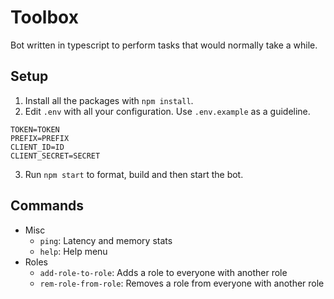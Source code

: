 # Toolbox

Bot written in typescript to perform tasks that would normally take a while.

## Setup

1. Install all the packages with `npm install`.
2. Edit `.env` with all your configuration. Use `.env.example` as a guideline.

```
TOKEN=TOKEN
PREFIX=PREFIX
CLIENT_ID=ID
CLIENT_SECRET=SECRET
```

3. Run `npm start` to format, build and then start the bot.

## Commands
- Misc
  -  `ping`: Latency and memory stats
  - `help`: Help menu
- Roles
  - `add-role-to-role`: Adds a role to everyone with another role
  - `rem-role-from-role`: Removes a role from everyone with another role